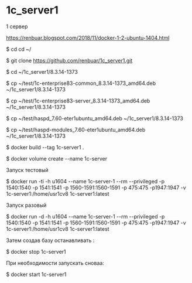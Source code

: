 # 1c_server1
1 сервер

https://renbuar.blogspot.com/2018/11/docker-1-2-ubuntu-1404.html

$ cd cd ~/  

$ git clone https://github.com/renbuar/1c_server1.git

$ cd ~/1c_server1/8.3.14-1373

$ cp ~/test/1c-enterprise83-common_8.3.14-1373_amd64.deb ~/1c_server1/8.3.14-1373

$ cp ~/test/1c-enterprise83-server_8.3.14-1373_amd64.deb ~/1c_server1/8.3.14-1373

$ cp ~/test/haspd_7.60-eter1ubuntu_amd64.deb ~/1c_server1/8.3.14-1373

$ cp ~/test/haspd-modules_7.60-eter1ubuntu_amd64.deb ~/1c_server1/8.3.14-1373

$ docker build --tag 1c-server1 .

$ docker volume create --name 1c-server 

Запуск тестовый

$ docker run -ti -h u1604 --name 1c-server-1 --rm  --privileged -p 1540:1540 -p 1541:1541 -p 1560-1591:1560-1591 -p 475:475 -p1947:1947 -v 1c-server1:/home/usr1cv8 1c-server1:latest


Запуск разовый

$ docker run -d -h u1604 --name 1c-server-1 --rm  --privileged -p 1540:1540 -p 1541:1541 -p 1560-1591:1560-1591 -p 475:475 -p1947:1947 -v 1c-server1:/home/usr1cv8 1c-server1:latest


Затем создав базу останавливать  :

$ docker stop 1c-server1

При необходимости запускать сноваа:

$ docker start 1c-server1
